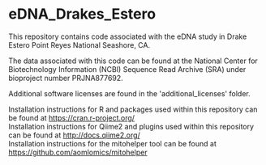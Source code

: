 # eDNA_Drakes_Estero

This repository contains code associated with the eDNA study in Drake Estero Point Reyes National Seashore, CA. <br>

The data associated with this code can be found at the National Center for Biotechnology Information (NCBI) Sequence Read Archive (SRA) under bioproject number PRJNA877692. <br>

Additional software licenses are found in the 'additional_licenses' folder. <br>

Installation instructions for R and packages used within this repository can be found at https://cran.r-project.org/ <br>
Installation instructions for Qiime2 and plugins used within this repository can be found at http://docs.qiime2.org/ <br>
Installation instructions for the mitohelper tool can be found at https://github.com/aomlomics/mitohelper
